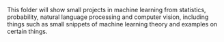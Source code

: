 

This folder will show small projects in machine learning from statistics, probability, natural language processing and computer vision,
including things such as small snippets of machine learning theory and examples on certain things.
